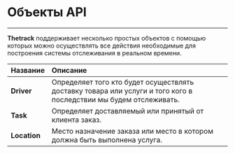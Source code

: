 # Объекты API
---

**Thetrack** поддерживает несколько простых объектов с помощью которых можно осуществлять все действия необходимые для построения системы отслеживания в реальном времени.

| Название | Описание |
| :--- | :--- |
| **Driver** | Определяет того кто будет осуществлять доставку товара или услуги и того кого в последствии мы будем отслеживать. |
| **Task** | Определяет доставляемый или принятый от клиента заказ. |
| **Location** | Место назначение заказа или место в котором должна быть выполнена услуга. |



